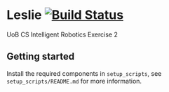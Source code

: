 # Leslie  [![Build Status](https://travis-ci.com/TomBClarke/leslie.svg?token=Ha8pJ3ZDnTf8gVqKqowU&branch=master)](https://travis-ci.com/TomBClarke/leslie)
UoB CS Intelligent Robotics Exercise 2

## Getting started
Install the required components in `setup_scripts`, see `setup_scripts/README.md` for more information.
